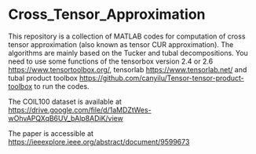 # Cross_Tensor_Approximation
This repository is a collection of MATLAB codes for computation of cross tensor approximation (also known as tensor CUR approximation). The algorithms are mainly based on the Tucker and tubal decompositions. You need to use some functions of the tensorbox version 2.4 or 2.6 https://www.tensortoolbox.org/, tensorlab https://www.tensorlab.net/ and tubal product toolbox https://github.com/canyilu/Tensor-tensor-product-toolbox to run the codes.

The COIL100 dataset is available at https://drive.google.com/file/d/1aMDZtWes-wOhvAPQXqB6UV_bAlp8ADiK/view

The paper is accessible at https://ieeexplore.ieee.org/abstract/document/9599673
